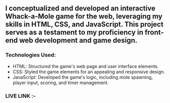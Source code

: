 ## I conceptualized and developed an interactive Whack-a-Mole game for the web, leveraging my skills in HTML, CSS, and JavaScript. This project serves as a testament to my proficiency in front-end web development and game design.

### Technologies Used:

- HTML: Structured the game's web page and user interface elements.
- CSS: Styled the game elements for an appealing and responsive design.
- JavaScript: Developed the game's logic, including mole spawning, player input, scoring, and timer management.

### LIVE LINK :-
